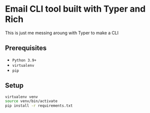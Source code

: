 # Email CLI tool built with Typer and Rich

This is just me messing aroung with Typer to make a CLI

## Prerequisites

- `Python 3.9+`
- `virtualenv`
- `pip`

## Setup

```bash
virtualenv venv
source venv/bin/activate
pip install -r requirements.txt
```

